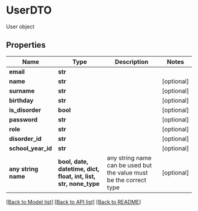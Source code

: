 # UserDTO

User object

## Properties
Name | Type | Description | Notes
------------ | ------------- | ------------- | -------------
**email** | **str** |  | 
**name** | **str** |  | [optional] 
**surname** | **str** |  | [optional] 
**birthday** | **str** |  | [optional] 
**is_disorder** | **bool** |  | [optional] 
**password** | **str** |  | [optional] 
**role** | **str** |  | [optional] 
**disorder_id** | **str** |  | [optional] 
**school_year_id** | **str** |  | [optional] 
**any string name** | **bool, date, datetime, dict, float, int, list, str, none_type** | any string name can be used but the value must be the correct type | [optional]

[[Back to Model list]](../README.md#documentation-for-models) [[Back to API list]](../README.md#documentation-for-api-endpoints) [[Back to README]](../README.md)


